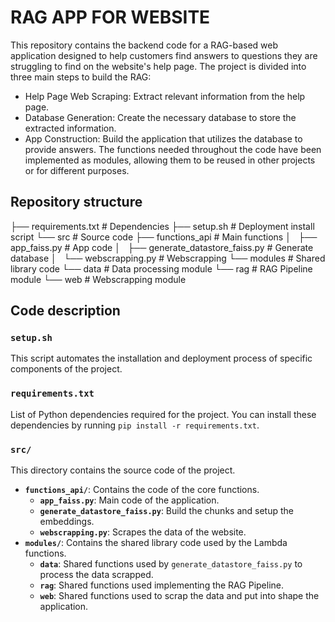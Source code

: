 # RAG APP FOR WEBSITE

This repository contains the backend code for a RAG-based web application designed to help customers find answers to questions they are struggling to find on the website's help page. The project is divided into three main steps to build the RAG:
- Help Page Web Scraping: Extract relevant information from the help page.
- Database Generation: Create the necessary database to store the extracted information.
- App Construction: Build the application that utilizes the database to provide answers.
The functions needed throughout the code have been implemented as modules, allowing them to be reused in other projects or for different purposes.

## Repository structure

├── requirements.txt                       # Dependencies
├── setup.sh                               # Deployment install script
└── src                                    # Source code
    ├── functions_api                      # Main functions
    │   ├── app_faiss.py                   # App code
    │   ├── generate_datastore_faiss.py    # Generate database
    │   └── webscrapping.py                # Webscrapping
    └── modules                            # Shared library code
        └── data                           # Data processing module
        └── rag                            # RAG Pipeline module
        └── web                            # Webscrapping module               

## Code description

### `setup.sh`
This script automates the installation and deployment process of specific components of the project.

### `requirements.txt`
List of Python dependencies required for the project. You can install these dependencies by running `pip install -r requirements.txt`.

### `src/`
This directory contains the source code of the project.
- **`functions_api/`**: Contains the code of the core functions.
  - **`app_faiss.py`**: Main code of the application.
  - **`generate_datastore_faiss.py`**: Build the chunks and setup the embeddings.
  - **`webscrapping.py`**: Scrapes the data of the website.
- **`modules/`**: Contains the shared library code used by the Lambda functions.
  - **`data`**: Shared functions used by `generate_datastore_faiss.py` to process the data scrapped.
  - **`rag`**: Shared functions used implementing the RAG Pipeline.
  - **`web`**: Shared functions used to scrap the data and put into shape the application.